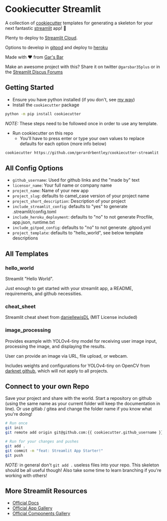 # Cookiecutter Streamlit

A collection of [cookiecutter](https://cookiecutter.readthedocs.io/en/2.0.2/README.html) templates for generating a skeleton for your next fantastic [streamlit](https://streamlit.io/) app! 🎈

Plenty to deploy to [Streamlit Cloud](https://streamlit.io/cloud).

Options to develop in [gitpod](https://www.gitpod.io/) and deploy to [heroku](https://www.heroku.com/)

Made with ❤️ from [Gar's Bar](https://tech.gerardbentley.com/)

Make an awesome project with this?
Share it on twitter `@garsbar35plus` or in the [Streamlit Discus Forums](https://discuss.streamlit.io/)

## Getting Started

- Ensure you have python installed (if you don't, see [my way](https://tech.gerardbentley.com/python/beginner/2022/01/29/install-python.html))
- Install the `cookiecutter` package

```sh
python -m pip install cookiecutter
```

*NOTE:* These steps need to be followed once in order to use any template.

- Run cookiecutter on this repo
  - You'll have to press enter or type your own values to replace defaults for each option (more info below)

```sh
cookiecutter https://github.com/gerardrbentley/cookiecutter-streamlit
```

## All Config Options

- `github_username`: Used for github links and the "made by" text
- `licensor_name`: Your full name or company name
- `project_name`: Name of your new app
- `project_slug`: defaults to camel_case version of your project name
- `project_short_description`: Description of your project
- `include_streamlit_config`: defaults to "yes" to generate .streamlit/config.toml
- `include_heroku_deployment`: defaults to "no" to not generate Procfile, app.json, runtime.txt
- `include_gitpod_config`: defaults to "no" to not generate .gitpod.yml
- `project_template`: defaults to "hello_world", see below template descriptions

## All Templates

### hello_world

Streamlit "Hello World".

Just enough to get started with your streamlit app, a README, requirements, and github necessities.

### cheat_sheet

Streamlit cheat sheet from [daniellewisDL](https://github.com/daniellewisDL/streamlit-cheat-sheet) (MIT License included)

### image_processing

Provides example with YOLOv4-tiny model for receiving user image input, processing the image, and displaying the results.

User can provide an image via URL, file upload, or webcam.

Includes weights and configurations for YOLOv4-tiny on OpenCV from [darknet github](https://github.com/AlexeyAB/darknet), which will not apply to all projects.

## Connect to your own Repo

Save your project and share with the world.
Start a repository on github (using the same name as your current folder will keep the documentation in line).
Or use gitlab / gitea and change the folder name if you know what you're doing!

```sh
# Run once
git init
git remote add origin git@github.com:{{ cookiecutter.github_username }}/{{ cookiecutter.project_slug }}.git

# Run for your changes and pushes
git add .
git commit -m "feat: Streamlit App Starter!"
git push
```

*NOTE:* in general don't `git add .` useless files into your repo. This skeleton should be all useful though! Also take some time to learn branching if you're working with others!

## More Streamlit Resources

- [Official Docs](https://docs.streamlit.io/)
- [Official App Gallery](https://streamlit.io/gallery)
- [Official Components Gallery](https://streamlit.io/components)
